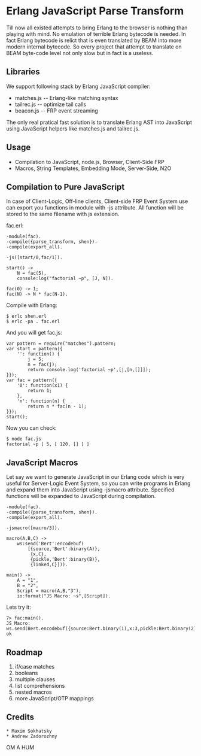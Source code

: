 Erlang JavaScript Parse Transform
=================================

Till now all existed attempts to bring Erlang to the browser is nothing than playing with mind.
No emulation of terrible Erlang bytecode is needed. In fact Erlang bytecode is relict
that is even translated by BEAM into more modern internal bytecode. So every project
that attempt to translate on BEAM byte-code level not only slow but in fact is a useless.

Libraries
---------

We support following stack by Erlang JavaScript compiler:

* matches.js -- Erlang-like matching syntax
* tailrec.js -- optimize tail calls
* beacon.js -- FRP event streaming

The only real pratical fast solution is to translate Erlang AST into JavaScript
using JavaScript helpers like matches.js and tailrec.js.

Usage
-----

* Compilation to JavaScript, node.js, Browser, Client-Side FRP
* Macros, String Templates, Embedding Mode, Server-Side, N2O

Compilation to Pure JavaScript
------------------------------

In case of Client-Logic, Off-line clients, Client-side FRP Event System
use can export you functions in module with -js attribute.
All function will be stored to the same filename with js extension.

fac.erl:

    -module(fac).
    -compile({parse_transform, shen}).
    -compile(export_all).

    -js([start/0,fac/1]).

    start() ->
        N = fac(5),
        console:log("factorial ~p", [J, N]).

    fac(0) -> 1;
    fac(N) -> N * fac(N-1).

Compile with Erlang:

    $ erlc shen.erl
    $ erlc -pa . fac.erl

And you will get fac.js:

    var pattern = require("matches").pattern;
    var start = pattern({
        '': function() {
            j = 5;
            n = fac(j);
            return console.log('factorial ~p',[j,[n,[]]]);
    }});
    var fac = pattern({
        '0': function(x1) {
            return 1;
        },
        'n': function(n) {
            return n * fac(n - 1);
    }});
    start();

Now you can check:

    $ node fac.js
    factorial ~p [ 5, [ 120, [] ] ]

JavaScript Macros
-----------------

Let say we want to generate JavaScript in our Erlang code which is very useful
for Server-Logic Event System, so you can write programs in Erlang and expand
them into JavaScript using -jsmacro attribute. Specified functions will be
expanded to JavaScript during compilation.

    -module(fac).
    -compile({parse_transform, shen}).
    -compile(export_all).

    -jsmacro([macro/3]).

    macro(A,B,C) ->
        ws:send('Bert':encodebuf(
            [{source,'Bert':binary(A)},
             {x,C},
             {pickle,'Bert':binary(B)},
             {linked,C}])).

    main() ->
        A = "1",
        B = "2",
        Script = macro(A,B,"3"),
        io:format("JS Macro: ~s",[Script]).

Lets try it:

    7> fac:main().
    JS Macro: ws.send(Bert.encodebuf({source:Bert.binary(1),x:3,pickle:Bert.binary(2),linked:3}));
    ok

Roadmap
-------

1. if/case matches
2. booleans
3. multiple clauses
4. list comprehensions
5. nested macros
6. more JavaScript/OTP mappings

Credits
-------

    * Maxim Sokhatsky
    * Andrew Zadorozhny

OM A HUM
